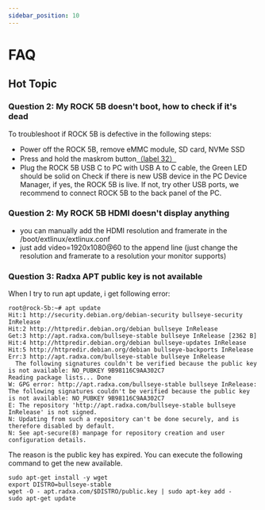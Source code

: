 ```yaml
---
sidebar_position: 10
---
```


# FAQ

## Hot Topic

### Question 2: My ROCK 5B doesn't boot, how to check if it's dead

To troubleshoot if ROCK 5B is defective in the following steps:

* Power off the ROCK 5B, remove eMMC module, SD card, NVMe SSD
* Press and hold the maskrom button[（label 32）](../hardware-design/hardware-interface)
* Plug the ROCK 5B USB C to PC with USB A to C cable, the Green LED should be solid on
Check if there is new USB device in the PC Device Manager, if yes, the ROCK 5B is live. If not, try other USB ports, we recommend to connect ROCK 5B to the back panel of the PC.

### Question 2: My ROCK 5B HDMI doesn't display anything

* you can manually add the HDMI resolution and framerate in the /boot/extlinux/extlinux.conf
* just add video=1920x1080@60 to the append line (just change the resolution and framerate to a resolution your monitor supports)

### Question 3: Radxa APT public key is not available

When I try to run apt update, i get following error:

```
root@rock-5b:~# apt update
Hit:1 http://security.debian.org/debian-security bullseye-security InRelease   
Hit:2 http://httpredir.debian.org/debian bullseye InRelease                    
Get:3 http://apt.radxa.com/bullseye-stable bullseye InRelease [2362 B]
Hit:4 http://httpredir.debian.org/debian bullseye-updates InRelease
Hit:5 http://httpredir.debian.org/debian bullseye-backports InRelease
Err:3 http://apt.radxa.com/bullseye-stable bullseye InRelease
  The following signatures couldn't be verified because the public key is not available: NO_PUBKEY 9B98116C9AA302C7
Reading package lists... Done
W: GPG error: http://apt.radxa.com/bullseye-stable bullseye InRelease: The following signatures couldn't be verified because the public key is not available: NO_PUBKEY 9B98116C9AA302C7
E: The repository 'http://apt.radxa.com/bullseye-stable bullseye InRelease' is not signed.
N: Updating from such a repository can't be done securely, and is therefore disabled by default.
N: See apt-secure(8) manpage for repository creation and user configuration details.
```

The reason is the public key has expired. You can execute the following command to get the new available.

```
sudo apt-get install -y wget
export DISTRO=bullseye-stable
wget -O - apt.radxa.com/$DISTRO/public.key | sudo apt-key add -
sudo apt-get update
```
